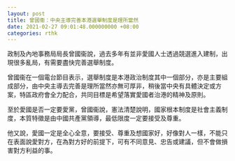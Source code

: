 ```yaml
---
layout: post
title: 曾國衞：中央主導完善本港選舉制度是理所當然
date: 2021-02-27 09:01:48.000000000 +08:00
categories: rthk
---
```


政制及內地事務局局長曾國衞說，過去多年有並非愛國人士透過競選進入建制，出現很多亂局，有需要盡快完善選舉制度。

曾國衞在一個電台節目表示，選舉制度是本港政治制度其中一個部分，亦是主要組成部分，由中央主導去完善是理所當然亦無可厚非，稍後當中央有具體決定或方案，特區政府會全力配合，共同目標是希望落實愛國者治港的精神及原則。

至於愛國是否一定要愛黨，曾國衞說，憲法清楚說明，國家根本制度是社會主義制度，本質特徵是由中國共產黨領導，最低限度一定要接受及尊重。

他又說，愛國一定是全心全意，要接受、尊重及想國家好，好像對人一樣，不能只在表面說愛對方，在為對方好的前提下，可有不同意見、忠告或建議，但不會做損害對方利益的事。
